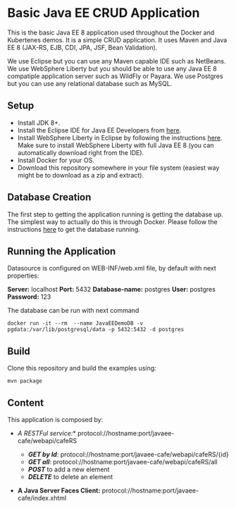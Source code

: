 # Basic Java EE CRUD Application
This is the basic Java EE 8 application used throughout the Docker and Kubertenes demos. It is a simple CRUD application. It uses Maven and Java EE 8 (JAX-RS, EJB, CDI, JPA, JSF, Bean Validation).

We use Eclipse but you can use any Maven capable IDE such as NetBeans. We use WebSphere Liberty but you should be able to use any Java EE 8 compatiple application server such as WildFly or Payara. We use Postgres but you can use any relational database such as MySQL.

## Setup

- Install JDK 8+.
- Install the Eclipse IDE for Java EE Developers from [here](https://www.eclipse.org/downloads/packages/).
- Install WebSphere Liberty in Eclipse by following the instructions [here](https://developer.ibm.com/wasdev/downloads/liberty-profile-using-eclipse/). Make sure to install WebSphere Liberty with full Java EE 8 (you can automatically download right from the IDE).
- Install Docker for your OS.
- Download this repository somewhere in your file system (easiest way might be to download as a zip and extract).

## Database Creation
The first step to getting the application running is getting the database up. The simplest way to actually do this is through Docker. Please follow the instructions [here](javaee-cafe-demo/database/README.md) to get the database running.

## Running the Application


Datasource is configured on WEB-INF/web.xml file, by default with next properties:

**Server:** localhost
**Port:** 5432
**Database-name:** postgres
**User:** postgres
**Password:** 123

The database can be run with next command

```
docker run -it --rm  --name JavaEEDemoDB -v pgdata:/var/lib/postgresql/data -p 5432:5432 -d postgres
```

## Build

Clone this repository and build the examples using:

```
mvn package
```

## Content

This application is composed by:

- **A RESTFul service*:** protocol://hostname:port/javaee-cafe/webapi/cafeRS

	- **_GET by Id_**: protocol://hostname:port/javaee-cafe/webapi/cafeRS/{id} 
	- **_GET all_**: protocol://hostname:port/javaee-cafe/webapi/cafeRS/all 
	- **_POST_** to add a new element
	- **_DELETE_** to delete an element


- **A Java Server Faces Client:** protocol://hostname:port/javaee-cafe/index.xhtml
